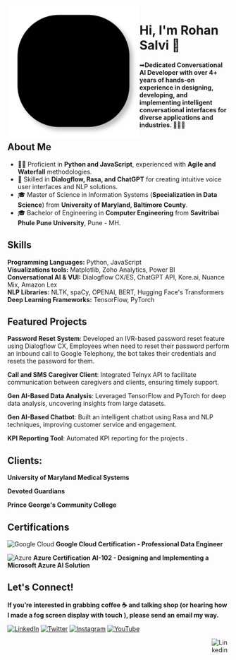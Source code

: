<br />

<img src="lines.svg" align="left" width="300" />


# Hi, I'm Rohan Salvi 👋

➡**Dedicated Conversational AI Developer with over 4+ years of hands-on experience in designing, developing, and implementing intelligent conversational interfaces for diverse applications and industries. 👨🏻‍💻**

<h2>About Me</h2>
  <ul>
    <li>👨‍💻 Proficient in <strong>Python and JavaScript</strong>, experienced with <strong>Agile and Waterfall</strong> methodologies.</li>
    <li>🤖 Skilled in <strong>Dialogflow, Rasa, and ChatGPT</strong> for creating intuitive voice user interfaces and NLP solutions.</li>
    <li>🎓 Master of Science in Information Systems (<strong>Specialization in Data Science</strong>) from <strong>University of Maryland, Baltimore County</strong>.</li>
    <li>🎓 Bachelor of Engineering in <strong>Computer Engineering</strong> from <strong>Savitribai Phule Pune University</strong>, Pune - MH.</li>
  </ul>
  
  <h2>Skills</h2>
  <p><strong>Programming Languages:</strong> Python, JavaScript <br>
     <strong>Visualizations tools:</strong> Matplotlib, Zoho Analytics, Power BI <br>
     <strong>Conversational AI & VUI:</strong> Dialogflow CX/ES, ChatGPT API, Kore.ai, Nuance Mix, Amazon Lex <br>
     <strong>NLP Libraries:</strong> NLTK, spaCy, OPENAI, BERT, Hugging Face's Transformers <br>
     <strong>Deep Learning Frameworks:</strong> TensorFlow, PyTorch
  </p>
 

<h2>Featured Projects</h2>
  <p><strong>Password Reset System</strong>: Developed an IVR-based password reset feature using Dialogflow CX, Employees when need to reset their password perform an inbound call to Google Telephony, the bot takes their credentials and resets the password for them. </p>
  <p><strong>Call and SMS Caregiver Client</strong>: Integrated Telnyx API to facilitate communication between caregivers and clients, ensuring timely support.</p>
  <p><strong>Gen AI-Based Data Analysis</strong>: Leveraged TensorFlow and PyTorch for deep data analysis, uncovering insights from large datasets.</p>
  <p><strong>Gen AI-Based Chatbot</strong>: Built an intelligent chatbot using Rasa and NLP techniques, improving customer service and engagement.</p>
  <p><strong>KPI Reporting Tool</strong>: Automated KPI reporting for the projects .</p>
  <h2><strong>Clients: </h2></strong>
  <p><strong> University of Maryland Medical Systems </strong></p></strong>
  <p><strong> Devoted Guardians</strong></p>
  <p><strong>Prince George's Community College</strong></p>

  <h2>Certifications</h2>
  <p>
    <img src="https://img.icons8.com/color/48/000000/google-cloud.png" alt="Google Cloud" /> 
    <strong>Google Cloud Certification - Professional Data Engineer</strong>
  </p>
  <p>
    <img src="https://img.icons8.com/color/48/000000/azure-1.png" alt="Azure" /> 
    <strong>Azure Certification AI-102 - Designing and Implementing a Microsoft Azure AI Solution</strong>
  </p>
  






  <h2>Let's Connect!</h2>
  <strong>If you’re interested in grabbing coffee ☕️ and talking shop (or hearing how I made a fog screen display with touch ), please send an email my way.</strong>


  <!-- Replace # with your actual Social Media or Contact links -->
  <a href="https://www.linkedin.com/in/rohan-salvi-17483a143/"><img src="https://i.imgur.com/PXyIkWx.png" width="40" height="40" alt="LinkedIn"></a>
  <a href="https://twitter.com/C4Nuke"><img src="https://imgur.com/6UKZXAM.png" width="40" height="40" alt="Twitter"></a>
  <a href="https://www.instagram.com/salvi_rohan_/"><img src="https://i.imgur.com/OWdUupI.png" width="40" height="40" alt="Instagram"></a>
  <a href="https://www.youtube.com/channel/UCX8dtHT7owIgg3JzTff1OBg/"><img src="https://imgur.com/PMRCsrH.png" width="40" height="40" alt="YouTube"></a>
</div>


<a href="https://www.linkedin.com/in/rohan-salvi-17483a143/">
    <img src="https://i.imgur.com/PXyIkWx.png" align="right" width="40" height="40" alt="Linkedin" >
  </a>
<br />
